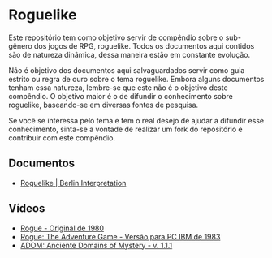 # Roguelike
Este repositório tem como objetivo servir de compêndio sobre o sub-gênero dos jogos de RPG, roguelike. Todos os documentos aqui contidos são de natureza dinâmica, dessa maneira estão em constante evolução.

Não é objetivo dos documentos aqui salvaguardados servir como guia estrito ou regra de ouro sobre o tema roguelike. Embora alguns documentos tenham essa natureza, lembre-se que este não é o objetivo deste compêndio. O objetivo maior é o de difundir o conhecimento sobre roguelike, baseando-se em diversas fontes de pesquisa.

Se você se interessa pelo tema e tem o real desejo de ajudar a difundir esse conhecimento, sinta-se a vontade de realizar um fork do repositório e contribuir com este compêndio.

## Documentos

- [Roguelike | Berlin Interpretation][1]

## Vídeos

- [Rogue - Original de 1980][3]
- [Rogue: The Adventure Game - Versão para PC IBM de 1983][2]
- [ADOM: Anciente Domains of Mystery - v. 1.1.1][4]



[1]:https://github.com/thiagotelesdesigner/roguelike/blob/master/roguelike_berlin_interpretation.md
[2]: https://www.youtube.com/watch?v=I2Q9iZupsqA
[3]: https://www.youtube.com/watch?v=vxF1osPkplA
[4]: https://www.youtube.com/watch?v=VIp3vRut8To